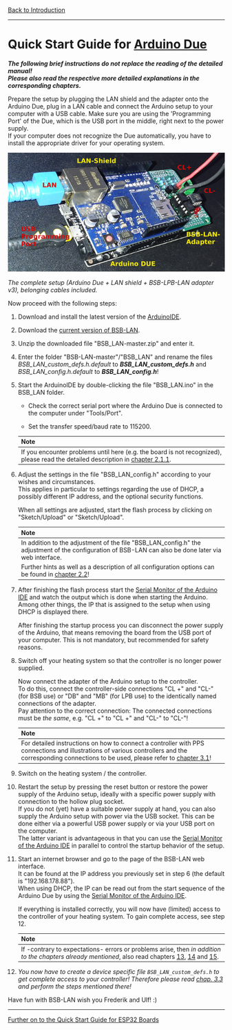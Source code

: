 [Back to Introduction](index2.md)  

   
---   
       
# Quick Start Guide for [Arduino Due](chap01.md#12-arduino-due)  
***The following brief instructions do not replace the reading of the detailed manual!***  
***Please also read the respective more detailed explanations in the corresponding chapters.***  
   
Prepare the setup by plugging the LAN shield and the adapter onto the Arduino Due, plug in a LAN cable and connect the Arduino setup to your computer with a USB cable. Make sure you are using the 'Programming Port' of the Due, which is the USB port in the middle, right next to the power supply.  
If your computer does not recognize the Due automatically, you have to install the appropriate driver for your operating system.  
  
<img src="https://raw.githubusercontent.com/1coderookie/BSB-LPB-LAN_EN/master/docs/pics/HW-Setup.jpg">
    
*The complete setup (Arduino Due + LAN shield + BSB-LPB-LAN adapter v3), belonging cables included.*      
  
Now proceed with the following steps:    
  
1. Download and install the latest version of the [ArduinoIDE](https://www.arduino.cc/en/Main/Software).  

2. Download the [current version of BSB-LAN](https://github.com/fredlcore/bsb_lan/archive/master.zip).  

3. Unzip the downloaded file "BSB_LAN-master.zip" and enter it.  

4. Enter the folder "BSB-LAN-master"/"BSB_LAN" and rename the files *BSB_LAN_custom_defs.h.default* to ***BSB_LAN_custom_defs.h*** and *BSB_LAN_config.h.default* to ***BSB_LAN_config.h***!  

5. Start the ArduinoIDE by double-clicking the file "BSB_LAN.ino" in the BSB_LAN folder.  
  
   - Check the correct serial port where the Arduino Due is connected to the computer under "Tools/Port".  
  
   - Set the transfer speed/baud rate to 115200.  
  
   | Note |
   |:-----|
   | If you encounter problems until here (e.g. the board is not recognized), please read the detailed description in [chapter 2.1.1](chap02.md#211-installation-onto-the-due). |    

6. Adjust the settings in the file "BSB_LAN_config.h" according to your wishes and circumstances.  
   This applies in particular to settings regarding the use of DHCP, a possibly different IP address, and the optional security functions.  
  
   When all settings are adjusted, start the flash process by clicking on "Sketch/Upload" or "Sketch/Upload".  
  
   | Note |
   |:-----|
   | In addition to the adjustment of the file "BSB_LAN_config.h" the adjustment of the configuration of BSB-LAN can also be done later via web interface. |   
   | Further hints as well as a description of all configuration options can be found in [chapter 2.2](chap02.md#22-configuration)! |    
  
7. After finishing the flash process start the [Serial Monitor of the Arduino IDE](chap12.md#122-serial-monitor) and watch the output which is done when starting the Arduino.  
   Among other things, the IP that is assigned to the setup when using DHCP is displayed there.  
  
   After finishing the startup process you can disconnect the power supply of the Arduino, that means  removing the board from the USB port of your computer. This is not mandatory, but recommended for safety reasons.  
  
8. Switch off your heating system so that the controller is no longer power supplied.  
  
   Now connect the adapter of the Arduino setup to the controller.  
   To do this, connect the controller-side connections "CL +" and "CL-" (for BSB use) or "DB" and "MB" (for LPB use) to the identically named connections of the adapter.  
   Pay attention to the correct connection: The connected connections must be *the same*, e.g. "CL +" to "CL +" and "CL-" to "CL-"!  

   | Note |
   |:-----|
   | For detailed instructions on how to connect a controller with PPS connections and illustrations of various controllers and the corresponding connections to be used, please refer to [chapter 3.1](chap03.md#31-connecting-the-adapter)! |    

9. Switch on the heating system / the controller.

10. Restart the setup by pressing the reset button or restore the power supply of the Arduino setup, ideally with a specific power supply with connection to the hollow plug socket.  
   If you do not (yet) have a suitable power supply at hand, you can also supply the Arduino setup with power via the USB socket. This can be done either via a powerful USB power supply or via your USB port on the computer.  
   The latter variant is advantageous in that you can use the [Serial Monitor of the Arduino IDE](chap12.md#122-serial-monitor) in parallel to control the startup behavior of the setup.  

11. Start an internet browser and go to the page of the BSB-LAN web interface.  
    It can be found at the IP address you previously set in step 6 (the default is "192.168.178.88").  
    When using DHCP, the IP can be read out from the start sequence of the Arduino Due by using the [Serial Monitor of the Arduino IDE](chap12.md#122-serial-monitor).  

    If everything is installed correctly, you will now have (limited) access to the controller of your heating system. To gain complete access, see step 12.  
    
    | Note |
    |:-----|
    | If -contrary to expectations- errors or problems arise, then *in addition to the chapters already mentioned*, also read chapters [13](chap13.md), [14](chap14.md) and [15](chap15.md). |    
  
12. *You now have to create a device specific file `BSB_LAN_custom_defs.h` to get complete access to your controller! Therefore please read [chap. 3.3](chap03.md#33-create-device-specific-parameter-list) and perform the steps mentioned there!*     

Have fun with BSB-LAN wish you Frederik and Ulf! :)  
      
---  

[Further on to the Quick Start Guide for ESP32 Boards](QSG_ESP32.md)      

